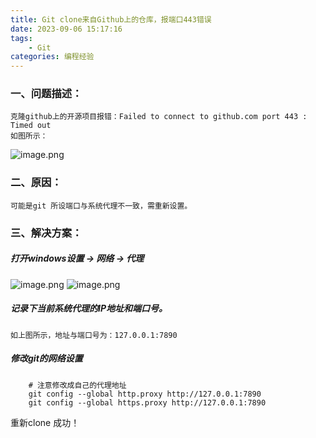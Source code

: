 ```yaml
---
title: Git clone来自Github上的仓库，报端口443错误
date: 2023-09-06 15:17:16
tags:
    - Git
categories: 编程经验
---
```

<meta name="referrer" content="no-referrer"/>

### 一、问题描述：
    克隆github上的开源项目报错：Failed to connect to github.com port 443 : Timed out
    如图所示：
![image.png](https://cdn.nlark.com/yuque/0/2023/png/29411486/1693980752087-6c873ec7-54ab-449a-8664-fe70cf0cef8c.png#averageHue=%23312e2d&clientId=ue76d7c67-d5e7-4&from=paste&height=128&id=u520ece08&originHeight=128&originWidth=1129&originalType=binary&ratio=1&rotation=0&showTitle=false&size=33970&status=done&style=none&taskId=u72a6f70d-d096-4c76-9189-c3acb81b3d2&title=&width=1129)
### 二、原因：
    可能是git 所设端口与系统代理不一致，需重新设置。
### 三、解决方案：
##### 打开windows设置 -> 网络 -> 代理
![image.png](https://cdn.nlark.com/yuque/0/2023/png/29411486/1693980915514-6e9c670b-fa61-40e1-ae17-8200c2e3d594.png#averageHue=%232c1f2d&clientId=ue76d7c67-d5e7-4&from=paste&height=499&id=u32f3088a&originHeight=709&originWidth=848&originalType=binary&ratio=1&rotation=0&showTitle=false&size=77552&status=done&style=stroke&taskId=u39180eb5-3383-41eb-a639-8cbb44bc6fd&title=&width=597)
![image.png](https://cdn.nlark.com/yuque/0/2023/png/29411486/1693980927551-209d9dd2-b4ba-4740-8f10-2395960c9d6b.png#averageHue=%23292428&clientId=ue76d7c67-d5e7-4&from=paste&height=518&id=ufc16de84&originHeight=660&originWidth=783&originalType=binary&ratio=1&rotation=0&showTitle=false&size=66751&status=done&style=stroke&taskId=uc10f872e-1dbb-46d2-8e8b-65c3b988e39&title=&width=614)
##### 记录下当前系统代理的IP地址和端口号。
    如上图所示，地址与端口号为：127.0.0.1:7890
##### 修改git的网络设置
```plsql
    # 注意修改成自己的代理地址
    git config --global http.proxy http://127.0.0.1:7890 
    git config --global https.proxy http://127.0.0.1:7890
```
重新clone 成功！
